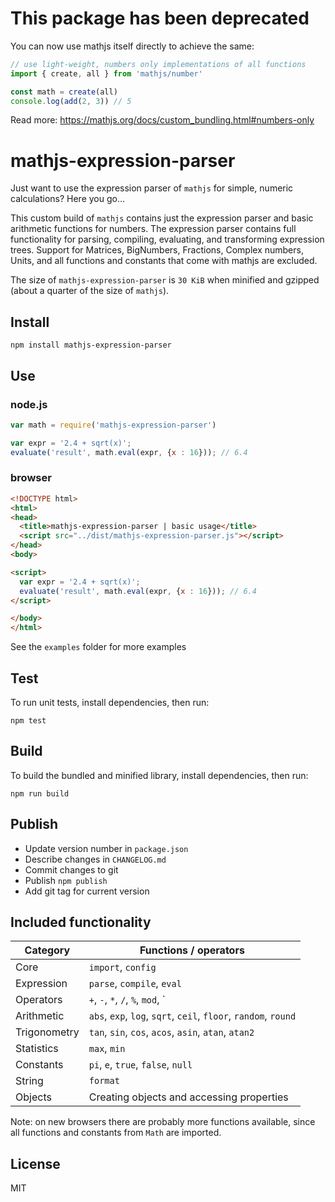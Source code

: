 # This package has been deprecated

You can now use mathjs itself directly to achieve the same:

```js
// use light-weight, numbers only implementations of all functions
import { create, all } from 'mathjs/number'

const math = create(all)
console.log(add(2, 3)) // 5
```

Read more: https://mathjs.org/docs/custom_bundling.html#numbers-only


# mathjs-expression-parser

Just want to use the expression parser of `mathjs` for simple, numeric calculations? Here you go...

This custom build of `mathjs` contains just the expression parser and basic arithmetic functions for numbers. The expression parser contains full functionality for parsing, compiling, evaluating, and transforming expression trees. Support for Matrices, BigNumbers, Fractions, Complex numbers, Units, and all functions and constants that come with mathjs are excluded.

The size of `mathjs-expression-parser` is `30 KiB` when minified and gzipped (about a quarter of the size of `mathjs`).


## Install

```
npm install mathjs-expression-parser
```


## Use

### node.js

```js
var math = require('mathjs-expression-parser')

var expr = '2.4 + sqrt(x)';
evaluate('result', math.eval(expr, {x : 16})); // 6.4
```

### browser

```html
<!DOCTYPE html>
<html>
<head>
  <title>mathjs-expression-parser | basic usage</title>
  <script src="../dist/mathjs-expression-parser.js"></script>
</head>
<body>

<script>
  var expr = '2.4 + sqrt(x)';
  evaluate('result', math.eval(expr, {x : 16})); // 6.4
</script>

</body>
</html>
```

See the `examples` folder for more examples


## Test

To run unit tests, install dependencies, then run:

```
npm test
```


## Build

To build the bundled and minified library, install dependencies, then run:

```
npm run build
```


## Publish

- Update version number in `package.json`
- Describe changes in `CHANGELOG.md`
- Commit changes to git
- Publish `npm publish`
- Add git tag for current version


## Included functionality

Category | Functions / operators
----------- | -----
Core        | `import`, `config`
Expression  | `parse`, `compile`, `eval`
Operators   | `+`, `-`, `*`, `/`, `%`, `mod`, `|`, `^`, `&`, `~`, `<<`, `>>`, `>>>`, `and`, `or`, `xor`, `not`, `==`, `!=`, `<`, `>`, `<=`, `>=`
Arithmetic  | `abs`, `exp`, `log`, `sqrt`, `ceil`, `floor`, `random`, `round`
Trigonometry| `tan`, `sin`, `cos`, `acos`, `asin`, `atan`, `atan2`
Statistics  |  `max`, `min`
Constants   | `pi`, `e`, `true`, `false`, `null`
String      | `format`
Objects     | Creating objects and accessing properties

Note: on new browsers there are probably more functions available, since all functions and constants from `Math` are imported.


## License

MIT
